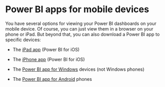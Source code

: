 <properties 
   pageTitle="Power BI apps for mobile devices"
   description="Power BI apps for mobile devices"
   services="powerbi" 
   documentationCenter="" 
   authors="maggiesMSFT" 
   manager="mblythe" 
   editor=""
   tags=""/>
 
<tags
   ms.service="powerbi"
   ms.devlang="NA"
   ms.topic="article"
   ms.tgt_pltfrm="NA"
   ms.workload="powerbi"
   ms.date="10/15/2015"
   ms.author="maggies"/>

# Power BI apps for mobile devices  

You have several options for viewing your Power BI dashboards on your mobile device. Of course, you can just view them in a browser on your phone or iPad. But beyond that, you can also download a Power BI app to specific devices:

-   The [iPad app](powerbi-mobile-ipad-app-get-started.md) (Power BI for iOS)

-   The [iPhone app](powerbi-mobile-ipad-app-get-started.md) (Power BI for iOS)

-   The [Power BI app for Windows](powerbi-service-windows-app-get-started.md) devices (not Windows phones)

-   The [Power BI app for Android](powerbi-mobile-android-app-get-started.md) phones  

